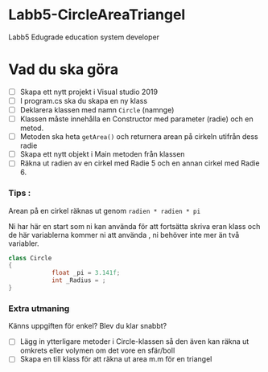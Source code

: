 # Labb5-CircleAreaTriangel
Labb5 Edugrade education system developer
# Vad du ska göra

- [ ]  Skapa ett nytt projekt i Visual studio 2019
- [ ]  I program.cs ska du skapa en ny klass
- [ ]  Deklarera klassen med namn `Circle` (namnge)
- [ ]  Klassen måste innehålla en Constructor med parameter (radie) och en metod.
- [ ]  Metoden ska heta `getArea()` och returnera arean på cirkeln utifrån dess radie
- [ ]  Skapa ett nytt objekt i Main metoden från klassen
- [ ]  Räkna ut radien av en cirkel med Radie 5 och en annan cirkel med Radie 6.

### Tips :

Arean på en cirkel räknas ut genom `radien * radien * pi`

Ni har här en start som ni kan använda för att fortsätta skriva eran klass och de här variablerna kommer ni att använda , ni behöver inte mer än två variabler.

```csharp
class Circle 
{
			float _pi = 3.141f;
			int _Radius = ;
}
```

### Extra utmaning

Känns uppgiften för enkel? Blev du klar snabbt?

- [ ]  Lägg in ytterligare metoder i Circle-klassen så den även kan räkna ut omkrets eller volymen om det vore en sfär/boll
- [ ]  Skapa en till klass för att räkna ut area m.m för en triangel
